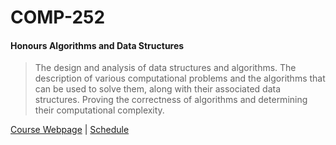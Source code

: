 # COMP-252
#### Honours Algorithms and Data Structures

> The design and analysis of data structures and algorithms. The description of various computational problems and the algorithms that can be used to solve them, along with their associated data structures. Proving the correctness of algorithms and determining their computational complexity.

[Course Webpage](http://luc.devroye.org/252.html) | [Schedule](http://luc.devroye.org/252-material20.html)